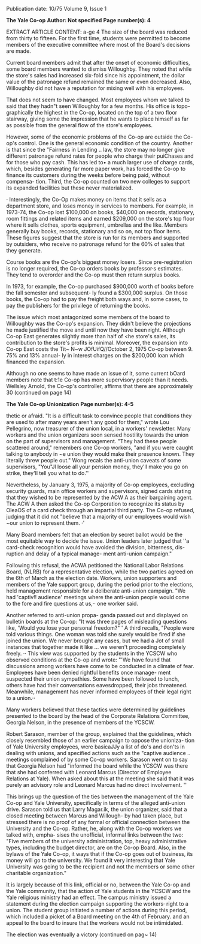 Publication date: 10/75
Volume 9, Issue 1

**The Yale Co-op**
**Author: Not specified**
**Page number(s): 4**

EXTRACT ARTICLE CONTENT:
a-ge 4 
The size of the board was reduced from 
thirty to fifteen. For the first time, 
students were permitted to become 
members of the executive committee 
where most of the Board's decisions are 
made. 


Current board members admit that 
after the onset of economic difficulties, 
some board members wanted to dismiss 
Willoughby. They noted that while the 
store's sales had increased six-fold since 
his appointment, the dollar value of the 
patronage refund remained the same or 
even decreased. Also, Willoughby did 
not have a reputation for mixing well 
with his employees. 


That does not seem to have changed. 
Most employees whom we talked to 
said that they hadn"t seen Willoughby 
for a few months. His office is topo-
graphically the highest in the Co-op, 
located on the top of a two floor 
stairway, giving some the impression 
that he wants to place himself as far as 
possible from the general flow of the 
store's employees. 


However, some of the economic 
problems of the Co-op are outside the 
Co-op's control. One is the general 
economic condition of the country. 
Another is that since the "Fairness in 
Lending .. law, the store may no longer 
give different patronage refund rates for 
people who charge their puiChases and 
for those who pay cash. This has led to• 
a much larger use of charge cards, 
which, besides generating far more 
paper work, has forced the Co-op to 
finance its customers during the weeks 
before being paid, without compensa-
tion. Third, the Co-op counted on two 
new colleges to support its expanded 
facilities but these never materialized. 


· Interestingly, the Co-Op makes money 
on items that it sells as a department 
store, and loses money in services to 
members. For example, in 1973-74, the 
Co-op lost $100,000 on books, $40,000 
on records, stationary, room fittings and 
related items and earned $209,000 on 
the store's top floor where it sells 
clothes, sports equipment, umbrellas 
and the like. Members generally buy 
books, records, stationary and so on, 
not top floor items. These figures 
suggest that the store is run for its 
members and supported by outsiders, 
who receive no patronage refund for the 
60% of sales that they generate. 


Course books are the Co-op's biggest 
money losers. Since pre-registration is 
no longer required, the Co-op orders 
books by professor·s estimates. They 
tend to overorder and the Co-op must 
then return surplus books. 


In 1973, for example, the Co-op 
purchased $900,000 worth of books 
before the fall semester and subsequent-
ly found a $300,000 surplus. On those 
books, the Co-op had to pay the freight 
both ways and, in some cases, to pay 
the publishers for the privilege of 
returning the books. 


The issue which most antagonized 
some members of the board to 
Willoughby was the Co-op's expansion. 
They didn't believe the projections he 
made justified the move and until now 
they have been right. Although Co-op 
East generates slightly more than half of 
<he store's sales, its contribution to the 
store's profits is minimal. Moreover, the 
expansion into Co-op East costs the 
Tit~ N~w JOfUifQ//October 2, 1975 
Co-op between 9. 75% and 13% annual-
ly in interest charges on the $200,000 
loan which financed the expansion. 


Although no one seems to have made 
an issue of it, some current bOard 
members note that t:1e Co-op has more 
supervisory people than it needs. 
Wellsley Arnold, the Co-op's controller, 
affirms that there are approximately 30 
(continued on page 14) 


**The Yale Co-op Unionization**
**Page number(s): 4-5**

thetic or afraid. "It is a difficult task to 
convince people that conditions they are 
used to after many years aren't any 
good for them," wrote Lou Pellegrino, 
now treasurer of the union local, in a 
workers' newsletter. Many workers and 
the union organizers soon sensed 
hostility towards the union on the part 
of supervisors and management. "They 
had these people scattered around," 
remembers one Co-op workers, "and if 
you were caught talking to anybody in 
~e union they would make their 
presence known. They literally threw 
people out." Wong recals the anti-union 
caveats of some supervisors, "You"Jl 
loose all your pension money, they'll 
make you go on strike, they'll tell you 
what to do.'' 


Nevertheless, by January 3, 1975, a 
majority of Co-op employees, excluding 
security guards, main office workers 
and supervisors, signed cards stating 
that they wished to be represented by 
the ACW A as their bargaining agent. 
The ACW A then asked the Co-op 
Corporation to recognize its status by 
OleaOS of a card check through an 
impartial third party. The Co-op 
refused, judging that it did not "believe 
that a majority of our employees would 
wish ~our union to represent them. ·' 


Many Board members felt that an 
election by secret ballot would be the 
most equitable way to decide the issue. 
Union leaders later judged that ''a 
card-check recognition would have 
avoided the division, bitterness, dis-
ruption and delay of a typical manage-
ment anti-union campaign." 


Following this refusal, the ACWA 
petitioned the National Labor Relations 
Board, (NLRB) for a representative 
election, while the two parties agreed on 
the 6th of March as the election date. 
Workers, union supporters and members 
of the Yale support group, during the 
period prior to the elections, held 
management responsible for a deliberate 
anti-union campaign. "We had 'captiv!! 
audience' meetings where the anti-union 
people would come to the fore and fire 
questions at us,·· one worker said. 


Another referred to anti-union propa-
ganda passed out and displayed on 
bulletin boards at the Co-op: "It was 
three pages of misleading questions like, 
'Would you lose your personal 
freedom?" ' A third recalls, "People 
were told various things. One woman 
was told she surely would be fired if 
she joined the union. We never 
brought any cases, but we had a Jot of 
small instances that together made it 
like ... we weren't proceeding completely 
freely. ·· This view was supported by the 
students in the YCSCW who observed 
conditions at the Co-op and wrote: "'We 
have found that discussions among 
workers have come to be conducted in a 
climate of fear. Employees have been 
denied rightful benefits once manage-
ment suspected their union sympathies. 
Some have been followed to lunch, 
others have had their conversations 
eavesdropped, their jobs threatened. 
Meanwhile, management has never 
informed employees of their legal right 
to a union.·· 


Many workers believed that these 
tactics were determined by guidelines 
presented to the board by the head of 
the Corporate Relations Committee, 
Georgia Nelson, in the presence of 
members of the YCSCW. 


Robert Sarason, member of the 
group, explained that the guidelines, 
which closely resembled those of an 
earlier campaign to oppose the unioniza-
tion of Yale University employees, were 
basicaJJy a list of do's and don'ts in 
dealing with unions, and specified 
actions such as the "captive audience .. 
meetings complained of by some Co-op 
workers. Sarason went on to say that 
Georgia Nelson had "informed the 
board while the YCSCW was there that 
she had conferred with Leonard Marcus 
(Director of Employee Relations at 
Yale). When asked about this at the 
meeting she said that it was purely an 
advisory role and Leonard Marcus had 
no direct involvement. '' 


This brings up the question of the ties 
between the management of the Yale 
Co-op and Yale University, specifically 
in terms of the alleged anti-union drive. 
Sarason told us that Larry Magar.ik, the 
union organizer, said that a closed 
meeting between Marcus and Willough-
by had taken place, but stressed there is 
no proof of any formal or official 
connection between the University and 
the Co-op. Rather, he, along with the 
Co-op workers we talked with, empha-
sises the unofficial, informal links 
between the two: "Five members of the 
university administration, top, heavy 
administrative types, including the 
budget director, are on the Co-op 
Board. Also, in the bylaws of the Yale 
Co-op, it ways that if the Co-op goes 
out of business, its money will go to the 
university. We found it very interesting 
that Yale University was going to be the 
recipient and not the members or some 
other charitable organization." 


It is largely because of this link, 
official or no, between the Yale Co-op 
and the Yale community, that the action 
of Yale students in the YCSCW and the 
Yale religious ministry had an effect. 
The campus ministry issued a statement 
during the election campaign supporting 
the workers· right to a union. The 
student group initiated a number of 
actions during this period, which 
included a picket of a Board meeting on 
the 4th of February. and an appeal to 
the board to insure that the workers 
would not be intimidated. 


The election was eventually a victory 
(continued on pag~ 14)